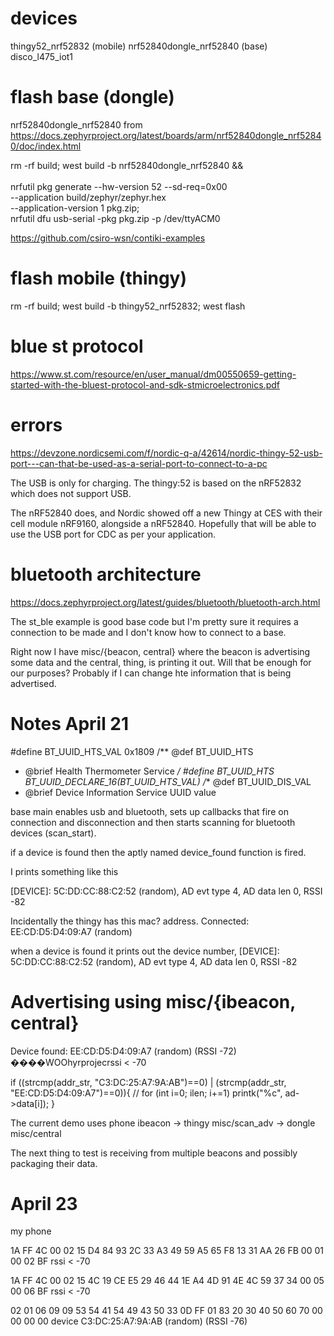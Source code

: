 # devices

thingy52_nrf52832 (mobile)
nrf52840dongle_nrf52840 (base)
disco_l475_iot1


# flash base (dongle) 
nrf52840dongle_nrf52840
from https://docs.zephyrproject.org/latest/boards/arm/nrf52840dongle_nrf52840/doc/index.html



rm -rf build; west build -b nrf52840dongle_nrf52840 && \
\
nrfutil pkg generate --hw-version 52 --sd-req=0x00 \
    --application build/zephyr/zephyr.hex \
    --application-version 1 pkg.zip; \
nrfutil dfu usb-serial -pkg pkg.zip -p /dev/ttyACM0




https://github.com/csiro-wsn/contiki-examples


# flash mobile (thingy)

rm -rf build; west build -b thingy52_nrf52832; west flash



# blue st protocol
https://www.st.com/resource/en/user_manual/dm00550659-getting-started-with-the-bluest-protocol-and-sdk-stmicroelectronics.pdf



# errors

https://devzone.nordicsemi.com/f/nordic-q-a/42614/nordic-thingy-52-usb-port---can-that-be-used-as-a-serial-port-to-connect-to-a-pc

The USB is only for charging. The thingy:52 is based on the nRF52832 which does not support USB. 


The nRF52840 does, and Nordic showed off a new Thingy at CES with their cell module nRF9160, alongside a nRF52840. Hopefully that will be able to use the USB port for CDC as per your application. 



# bluetooth architecture

https://docs.zephyrproject.org/latest/guides/bluetooth/bluetooth-arch.html




The st_ble example is good base code but I'm pretty sure it requires a connection to be made and I don't know how to connect to a base.

Right now I have misc/{beacon, central} where the beacon is advertising some data and the central, thing, is printing it out.  Will that be enough for our purposes?  Probably if I can change hte information that is being advertised.



# Notes April 21

#define BT_UUID_HTS_VAL 0x1809
/** @def BT_UUID_HTS
 *  @brief Health Thermometer Service
 */
#define BT_UUID_HTS \
	BT_UUID_DECLARE_16(BT_UUID_HTS_VAL)
/** @def BT_UUID_DIS_VAL
 *  @brief Device Information Service UUID value


base main enables usb and bluetooth, sets up callbacks that fire on connection and disconnection and then starts scanning for bluetooth devices (scan_start).

if a device is found then the aptly named device_found function is fired.

I prints something like this 

[DEVICE]: 5C:DD:CC:88:C2:52 (random), AD evt type 4, AD data len 0, RSSI -82


Incidentally the thingy has this mac? address.
Connected: EE:CD:D5:D4:09:A7 (random)


when a device is found it prints out the device number, 
[DEVICE]: 5C:DD:CC:88:C2:52 (random), AD evt type 4, AD data len 0, RSSI -82



# Advertising using misc/{ibeacon, central}

Device found: EE:CD:D5:D4:09:A7 (random) (RSSI -72)
����WOOhyrprojecrssi < -70





if ((strcmp(addr_str, "C3:DC:25:A7:9A:AB")==0) | (strcmp(addr_str, "EE:CD:D5:D4:09:A7")==0)){
    // for (int i=0; i<ad->len; i+=1) printk("%c", ad->data[i]);
}


The current demo uses
phone ibeacon -> thingy misc/scan_adv -> dongle misc/central

The next thing to test is receiving from multiple beacons and possibly packaging their data.



# April 23

my phone

1A FF 4C 00 02 15 D4 84 93 2C 33 A3 49 59 A5 65 F8 13 31 AA 26 FB 00 01 00 02 BF rssi < -70


1A FF 4C 00 02 15 4C 19 CE E5 29 46 44 1E A4 4D 91 4E 4C 59 37 34 00 05 00 06 BF rssi < -70

02 01 06 09 09 53 54 41 54 49 43 50 33 0D FF 01 83 20 30 40 50 60 70 00 00 00 00 device C3:DC:25:A7:9A:AB (random) (RSSI -76)

